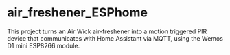 # air_freshener_ESPhome

This project turns an Air Wick air-freshener into a motion triggered PIR device that communicates with Home Assistant via MQTT, using the Wemos D1 mini ESP8266 module.

